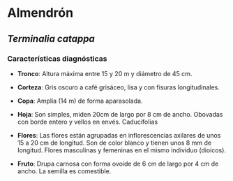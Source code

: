 # Almendrón
## *_Terminalia catappa_*
### Características diagnósticas

* **Tronco**: Altura máxima entre 15 y 20 m y diámetro de 45 cm. 

* **Corteza**: Gris oscuro a café grisáceo, lisa y con fisuras longitudinales. 

* **Copa**: Amplia (14 m) de forma aparasolada. 

* **Hoja**: Son simples, miden 20cm de largo por 8 cm de ancho. Obovadas con borde entero y vellos en envés. Caducifolias

* **Flores**: Las flores están agrupadas en inflorescencias axilares de unos 15 a 20 cm de longitud. Son de color blanco y tienen unos 8 mm de longitud. Flores masculinas y femeninas en el mismo individuo (dioicos). 

* **Fruto**: Drupa carnosa con forma ovoide de 6 cm de largo por 4 cm de ancho.  La semilla es comestible. 
